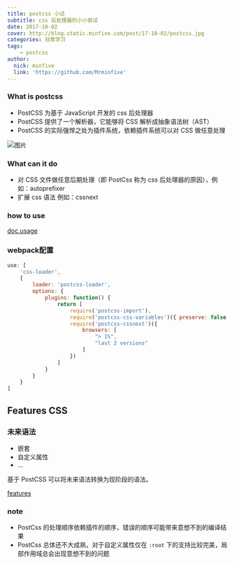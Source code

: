 ```yaml
---
title: postcss 小试
subtitle: css 后处理器的小小尝试
date: 2017-10-02
cover: http://blog.static.minfive.com/post/17-10-02/postcss.jpg
categories: 日常学习
tags:
    - postcss
author:
  nick: minfive
  link: 'https://github.com/Mrminfive'
---
```


### What is postcss

* PostCSS 为基于 JavaScript 开发的 css 后处理器
* PostCSS 提供了一个解析器，它能够将 CSS 解析成抽象语法树（AST）
* PostCSS 的实际强悍之处为插件系统，依赖插件系统可以对 CSS 做任意处理

![图片][image]

### What can it do

* 对 CSS 文件做任意后期处理（即 PostCss 称为 css 后处理器的原因），例如：autoprefixer
* 扩展 css 语法 例如：cssnext

### how to use

[doc.usage][doc.usage]

### webpack配置

``` javascript
use: [
	'css-loader',
	{
		loader: 'postcss-loader',
		options: {
			plugins: function() {
				return [
			    	require('postcss-import'),
			    	require('postcss-css-variables')({ preserve: false }),
					require('postcss-cssnext')({
    					browsers: [
    						"> 1%",
    					    "last 2 versions"
    					]
    				})
				]
			}
		}
	}
]
```

## Features CSS

### 未来语法

* 嵌套
* 自定义属性
* ...

基于 PostCSS 可以将未来语法转换为现阶段的语法。

[features][features]

### note

* PostCss 的处理顺序依赖插件的顺序，错误的顺序可能带来意想不到的编译结果
* PostCss 总体还不大成熟，对于自定义属性仅在 `:root` 下的支持比较完美，局部作用域总会出现意想不到的问题


[image]: http://oo12ugek5.bkt.clouddn.com/postcss-demo/239162490-562dd5c1849a6_articlex.png
[doc.usage]: https://github.com/postcss/postcss#usage
[features]: http://cssnext.io/features/